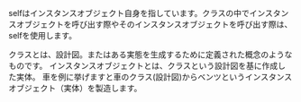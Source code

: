 selfはインスタンスオブジェクト自身を指しています。クラスの中でインスタンスオブジェクトを呼び出す際やそのインスタンスオブジェクトを呼び出す際は、selfを使用します。

クラスとは、設計図。またはある実態を生成するために定義された概念のようなものです。
インスタンスオブジェクトとは、クラスという設計図を基に作成した実体。
車を例に挙げますと車のクラス(設計図)からベンツというインスタンスオブジェクト（実体）を製造します。
